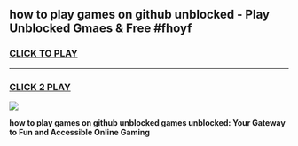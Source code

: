 
## how to play games on github unblocked - Play Unblocked Gmaes & Free #fhoyf
<h3>
<a href="https://premium.freeplayer.one?title=how_to_play_games_on_github_unblocked&ref=03M">CLICK TO PLAY</a></h3>
<hr>

<h3>
<a href="https://premium.freeplayer.one?title=how_to_play_games_on_github_unblocked&ref=03M">CLICK 2 PLAY</a>
  
</h3>

<a href="https://premium.freeplayer.one?title=how_to_play_games_on_github_unblocked&ref=03M"><img src="https://clearcache.store/games.png"></a>


**how to play games on github unblocked games unblocked: Your Gateway to Fun and Accessible Online Gaming**
